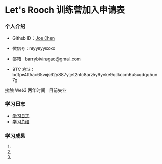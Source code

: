 # Let's Rooch 训练营加入申请表

### 个人介绍

* Github ID：[Joe Chen](https://github.com/secretgao)

* 微信号：hlyyllyylxoxo

* 邮箱：barrybivinsgao@gmail.com

* BTC 地址：bc1pe4tt5ac65vnjs62y887yget2ntc8arz5y9yvke9qdkccm6u5uqdqq5un7g

接触 Web3 两年时间，目前失业

### 学习日志

- [学习日志](journal.md)
- [学习总结](summary.md)

### 学习成果

1.

2.

3.
